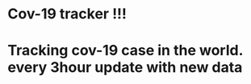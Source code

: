 <h1>Cov-19 tracker !!!<h1/>
  Tracking cov-19 case in the world. every 3hour update with new data
              

            
